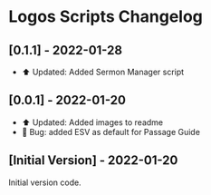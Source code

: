 # Logos Scripts Changelog

## [0.1.1] - 2022-01-28
- ⬆️ Updated: Added Sermon Manager script

## [0.0.1] - 2022-01-20
- ⬆️ Updated: Added images to readme
- 🐛 Bug: added ESV as default for Passage Guide

## [Initial Version] - 2022-01-20

Initial version code.